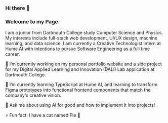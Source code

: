 ### Hi there 👋
### Welcome to my Page

I am a junior from Dartmouth College study Computer Science and Physics. My interests include full-stack web development, UI/UX design, machine learning, and data science. I am currently a Creative Technologist Intern at Hume AI with intentions to pursue Software Engineering as a full time career. 

🔭 I’m currently working on my personal portfolio website and a side project for my Digital Applied Learning and Innovation (DALI) Lab application at Dartmouth College. 

🌱 I’m currently learning TypeScript at Hume AI, and learning to transform Figma prototypes into functional frontend components that match the company's creative vision. 

💬 Ask me about using AI for good and how to implement it into projects! 

⚡ Fun fact: I have a cat named Pie 🥧

<!--
**kpomm/kpomm** is a ✨ _special_ ✨ repository because its `README.md` (this file) appears on your GitHub profile.

Here are some ideas to get you started:

- 🔭 I’m currently working on ...
- 🌱 I’m currently learning ...
- 👯 I’m looking to collaborate on ...
- 🤔 I’m looking for help with ...
- 💬 Ask me about ...
- 📫 How to reach me: ...
- 😄 Pronouns: ...
- ⚡ Fun fact: ...
-->
